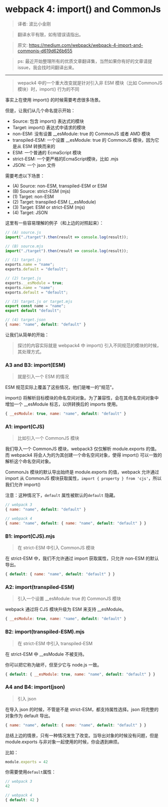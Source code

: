 # webpack 4: import() and CommonJs

> 译者: 波比小金刚

> 翻译水平有限，如有错误请指出。

> 原文: https://medium.com/webpack/webpack-4-import-and-commonjs-d619d626b655

> ps: 最近开始整理所有的优质文章翻译集，当然如果你有好的文章请提 issue，我会找时间翻译出来。

---

> wepack4 中的一个重大改变就是针对引入非 ESM 模块（比如 CommonJS 模块）时，import() 行为的不同

事实上在使用 import() 的时候需要考虑很多场景。

但是，让我们从几个命名提示开始：

- Source: 包含 import() 表达式的模块
- Target: import() 表达式中请求的模块
- non-ESM: 没有设置 __esModule: true 的 CommonJS 或者 AMD 模块
- transpiled-ESM: 一个设置 __esModule: true 的 CommonJS 模块，因为它是从 ESM 转换而来的
- ESM: 一个普通的 EcmaScript 模块
- strict-ESM: 一个更严格的EcmaScript模块，比如 .mjs
- JSON: 一个 json 文件

需要考虑以下场景：

- (A) Source: non-ESM, transpiled-ESM or ESM
- (B) Source: strict-ESM (mjs)
- (1) Target: non-ESM
- (2) Target: transpiled-ESM (__esModule)
- (3) Target: ESM or strict-ESM (mjs)
- (4) Target: JSON

这里有一些容易理解的例子（和上边的对照起来）：

```js
// (A) source.js
import("./target").then(result => console.log(result));

// (B) source.mjs
import("./target").then(result => console.log(result));

// (1) target.js
exports.name = "name";
exports.default = "default";

// (2) target.js
exports.__esModule = true;
exports.name = "name";
exports.default = "default";

// (3) target.js or target.mjs
export const name = "name";
export default "default";

// (4) target.json
{ name: "name", default: "default" }
```

让我们从简单的开始：

> 探讨的内容实际就是 webpack4 中 import() 引入不同规范的模块的时候，其处理方式。

### A3 and B3: import(ESM)

> 就是引入一个 ESM 的情况

ESM 规范实际上覆盖了这些情况，他们是唯一的"规范"。

import() 将解析目标模块的命名空间对象。为了兼容性，会在其命名空间对象中增加一个 __esModule 标志，以供转换后的 imports 使用。

```js
{ __esModule: true, name: "name", default: "default" }
```

### A1: import(CJS)

> 比如引入一个 CommonJS 模块

我们导入一个 CommonJS 模块，webpack3 仅仅解析 module.exports 的值。而 webpack4 将会人为的为其创建一个命名空间对象，使得 import() 可以一致的解析这个命名空间对象。

CommonJs 模块的默认导出始终是 module.exports 的值，webpack 允许通过 import 从 CommonJS 模块获取属性，``` import { property } from 'cjs' ```，所以我们允许 import()

注意：这种情况下，```default``` 属性被默认的```default``` 隐藏。

```js
// webpack 3
{ name: "name", default: "default" }

// webpack 4
{ name: "name", default: { name: "name", default: "default" } }
```

### B1: import(CJS).mjs

> 在 strict-ESM 中引入 CommonJS 模块

在 strict-ESM 中，我们不允许通过 import 获取属性，只允许 non-ESM 的默认导出。

```js
{ default: { name: "name", default: "default" } }
```

### A2: import(transpiled-ESM)

> 引入一个设置 __esModule: true 的 CommonJS 模块

webpack 通过将 CJS 模块升级为 ESM 来支持 __esModule。

```js
{ __esModule: true, name: "name", default: "default" }
```

### B2: import(transpiled-ESM).mjs

> 在 strict-ESM 中引入 transpiled-ESM

在 strict-ESM 中 __esModule 不被支持。

你可以把它称为破坏，但至少它与 node.js 一致。

```js
{ default: { __esModule: true, name: "name", default: "default" } }
```

### A4 and B4: import(json)

> 引入 json

在导入 json 的时候，不管是不是 strict-ESM，都支持属性选择。json 将完整的对象作为 default 导出。

```js
{ name: "name", default: { name: "name", default: "default" } }
```

总结上边的情景，只有一种情况发生了改变。当导出对象的时候没有问题，但是 module.exports 与非对象一起使用的时候，你会遇到麻烦。

比如：

```js
module.exports = 42
```

你需要使用```default```属性：

```js
// webpack 3
42

// webpack 4
{ default: 42 }
```